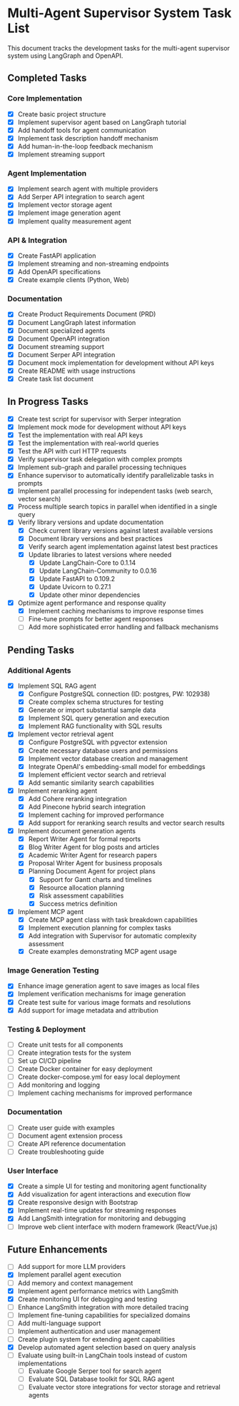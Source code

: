 # Multi-Agent Supervisor System Task List

This document tracks the development tasks for the multi-agent supervisor system using LangGraph and OpenAPI.

## Completed Tasks

### Core Implementation
- [x] Create basic project structure
- [x] Implement supervisor agent based on LangGraph tutorial
- [x] Add handoff tools for agent communication
- [x] Implement task description handoff mechanism
- [x] Add human-in-the-loop feedback mechanism
- [x] Implement streaming support

### Agent Implementation
- [x] Implement search agent with multiple providers
- [x] Add Serper API integration to search agent
- [x] Implement vector storage agent
- [x] Implement image generation agent
- [x] Implement quality measurement agent

### API & Integration
- [x] Create FastAPI application
- [x] Implement streaming and non-streaming endpoints
- [x] Add OpenAPI specifications
- [x] Create example clients (Python, Web)

### Documentation
- [x] Create Product Requirements Document (PRD)
- [x] Document LangGraph latest information
- [x] Document specialized agents
- [x] Document OpenAPI integration
- [x] Document streaming support
- [x] Document Serper API integration
- [x] Document mock implementation for development without API keys
- [x] Create README with usage instructions
- [x] Create task list document

## In Progress Tasks
- [x] Create test script for supervisor with Serper integration
- [x] Implement mock mode for development without API keys
- [x] Test the implementation with real API keys
- [x] Test the implementation with real-world queries
- [x] Test the API with curl HTTP requests
- [x] Verify supervisor task delegation with complex prompts
- [x] Implement sub-graph and parallel processing techniques
- [x] Enhance supervisor to automatically identify parallelizable tasks in prompts
- [x] Implement parallel processing for independent tasks (web search, vector search)
- [x] Process multiple search topics in parallel when identified in a single query
- [x] Verify library versions and update documentation
  - [x] Check current library versions against latest available versions
  - [x] Document library versions and best practices
  - [x] Verify search agent implementation against latest best practices
  - [x] Update libraries to latest versions where needed
    - [x] Update LangChain-Core to 0.1.14
    - [x] Update LangChain-Community to 0.0.16
    - [x] Update FastAPI to 0.109.2
    - [x] Update Uvicorn to 0.27.1
    - [x] Update other minor dependencies
- [x] Optimize agent performance and response quality
  - [x] Implement caching mechanisms to improve response times
  - [ ] Fine-tune prompts for better agent responses
  - [ ] Add more sophisticated error handling and fallback mechanisms

## Pending Tasks

### Additional Agents
- [x] Implement SQL RAG agent
  - [x] Configure PostgreSQL connection (ID: postgres, PW: 102938)
  - [x] Create complex schema structures for testing
  - [x] Generate or import substantial sample data
  - [x] Implement SQL query generation and execution
  - [x] Implement RAG functionality with SQL results
- [x] Implement vector retrieval agent
  - [x] Configure PostgreSQL with pgvector extension
  - [x] Create necessary database users and permissions
  - [x] Implement vector database creation and management
  - [x] Integrate OpenAI's embedding-small model for embeddings
  - [x] Implement efficient vector search and retrieval
  - [x] Add semantic similarity search capabilities
- [x] Implement reranking agent
  - [x] Add Cohere reranking integration
  - [x] Add Pinecone hybrid search integration
  - [x] Implement caching for improved performance
  - [x] Add support for reranking search results and vector search results
- [x] Implement document generation agents
  - [x] Report Writer Agent for formal reports
  - [x] Blog Writer Agent for blog posts and articles
  - [x] Academic Writer Agent for research papers
  - [x] Proposal Writer Agent for business proposals
  - [x] Planning Document Agent for project plans
    - [x] Support for Gantt charts and timelines
    - [x] Resource allocation planning
    - [x] Risk assessment capabilities
    - [x] Success metrics definition
- [x] Implement MCP agent
  - [x] Create MCP agent class with task breakdown capabilities
  - [x] Implement execution planning for complex tasks
  - [x] Add integration with Supervisor for automatic complexity assessment
  - [x] Create examples demonstrating MCP agent usage

### Image Generation Testing
- [x] Enhance image generation agent to save images as local files
- [x] Implement verification mechanisms for image generation
- [x] Create test suite for various image formats and resolutions
- [x] Add support for image metadata and attribution

### Testing & Deployment
- [ ] Create unit tests for all components
- [ ] Create integration tests for the system
- [ ] Set up CI/CD pipeline
- [ ] Create Docker container for easy deployment
- [ ] Create docker-compose.yml for easy local deployment
- [ ] Add monitoring and logging
- [ ] Implement caching mechanisms for improved performance

### Documentation
- [ ] Create user guide with examples
- [ ] Document agent extension process
- [ ] Create API reference documentation
- [ ] Create troubleshooting guide

### User Interface
- [x] Create a simple UI for testing and monitoring agent functionality
- [x] Add visualization for agent interactions and execution flow
- [x] Create responsive design with Bootstrap
- [x] Implement real-time updates for streaming responses
- [x] Add LangSmith integration for monitoring and debugging
- [ ] Improve web client interface with modern framework (React/Vue.js)

## Future Enhancements
- [ ] Add support for more LLM providers
- [x] Implement parallel agent execution
- [ ] Add memory and context management
- [x] Implement agent performance metrics with LangSmith
- [x] Create monitoring UI for debugging and testing
- [ ] Enhance LangSmith integration with more detailed tracing
- [ ] Implement fine-tuning capabilities for specialized domains
- [ ] Add multi-language support
- [ ] Implement authentication and user management
- [ ] Create plugin system for extending agent capabilities
- [x] Develop automated agent selection based on query analysis
- [ ] Evaluate using built-in LangChain tools instead of custom implementations
  - [ ] Evaluate Google Serper tool for search agent
  - [ ] Evaluate SQL Database toolkit for SQL RAG agent
  - [ ] Evaluate vector store integrations for vector storage and retrieval agents
